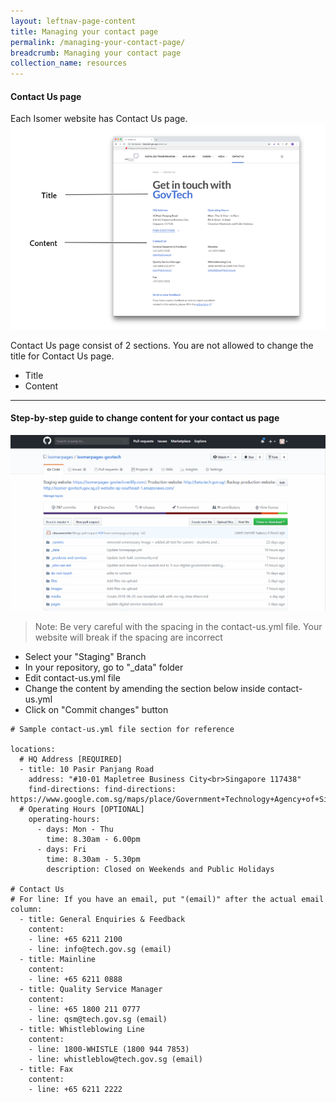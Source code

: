```yaml
---
layout: leftnav-page-content
title: Managing your contact page
permalink: /managing-your-contact-page/
breadcrumb: Managing your contact page
collection_name: resources
---
```


#### **Contact Us page**
Each Isomer website has Contact Us page.
![Changing Content of Your Homepage](/images/resources/contact-us.PNG)

Contact Us page consist of 2 sections. You are not allowed to change the title for Contact Us page.
- Title
- Content


---

#### **Step-by-step guide to change content for your contact us page**
![Changing Content of Your Homepage](/images/resources/changing-content-of-your-contact-us-page.gif)
> Note: Be very careful with the spacing in the contact-us.yml file. Your website will break if the spacing are incorrect

* Select your "Staging" Branch
* In your repository, go to "_data" folder
* Edit contact-us.yml file
* Change the content by amending the section below inside contact-us.yml
* Click on "Commit changes" button

```
# Sample contact-us.yml file section for reference

locations:
  # HQ Address [REQUIRED]
  - title: 10 Pasir Panjang Road
    address: "#10-01 Mapletree Business City<br>Singapore 117438"
    find-directions: find-directions: https://www.google.com.sg/maps/place/Government+Technology+Agency+of+Singapore/
  # Operating Hours [OPTIONAL]
    operating-hours:
      - days: Mon - Thu
        time: 8.30am - 6.00pm
      - days: Fri
        time: 8.30am - 5.30pm
        description: Closed on Weekends and Public Holidays

# Contact Us
# For line: If you have an email, put "(email)" after the actual email
column:
  - title: General Enquiries & Feedback
    content:
    - line: +65 6211 2100
    - line: info@tech.gov.sg (email)
  - title: Mainline
    content:
    - line: +65 6211 0888
  - title: Quality Service Manager
    content:
    - line: +65 1800 211 0777
    - line: qsm@tech.gov.sg (email)
  - title: Whistleblowing Line
    content:
    - line: 1800-WHISTLE (1800 944 7853)
    - line: whistleblow@tech.gov.sg (email)
  - title: Fax
    content:
    - line: +65 6211 2222
```
